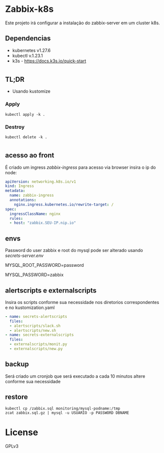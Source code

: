 # Zabbix-k8s
Este projeto irá configurar a instalação do zabbix-server em um cluster k8s.

## Dependencias

- kubernetes v1.27.6
- kubectl v.1.23.1
- k3s - https://docs.k3s.io/quick-start 

#
## TL;DR
 
 - Usando kustomize

### Apply

```
kubectl apply -k .
```

### Destroy

```
kubectl delete -k .
```
#

## acesso ao front

É criado um ingress *zabbix-ingress* para acesso via browser insira o ip do node:

```yaml
apiVersion: networking.k8s.io/v1
kind: Ingress
metadata:
  name: zabbix-ingress
  annotations:
    nginx.ingress.kubernetes.io/rewrite-target: /
spec:
  ingressClassName: nginx
  rules:
  - host: "zabbix.SEU-IP.nip.io"
```

## envs

Password do user zabbix e root do mysql pode ser alterado usando *secrets-server.env* 

MYSQL_ROOT_PASSWORD=password

MYSQL_PASSWORD=zabbix

## alertscripts e externalscripts

Insira os scripts conforme sua necessidade nos diretorios correspondentes e no kustomization.yaml

```yaml
- name: secrets-alertscripts
  files:
  - alertscripts/slack.sh
  - alertscripts/new.sh
- name: secrets-externalscripts
  files:
  - externalscripts/monit.py
  - externalscripts/new.py
```

## backup

Será criado um cronjob que será executado a cada 10 minutos altere conforme sua necessidade

## restore

```
kubectl cp /zabbix.sql monitoring/mysql-podname:/tmp
zcat zabbix.sql.gz | mysql -u USUARIO -p PASSWORD DBNAME

```

# License
GPLv3


